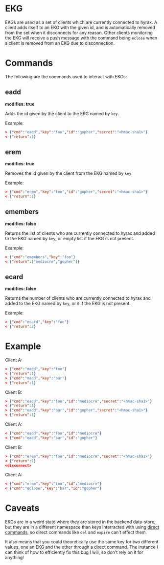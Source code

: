 # EKG

EKGs are used as a set of clients which are currently connected to hyrax. A
client adds itself to an EKG with the given id, and is automatically removed
from the set when it disconnects for any reason. Other clients monitoring the
EKG will receive a push message with the command being `eclose` when a client is
removed from an EKG due to disconnection.

# Commands

The following are the commands used to interact with EKGs:

## eadd
**modifies: true**

Adds the id given by the client to the EKG named by `key`.

Example:

```json
> {"cmd":"eadd","key":"foo","id":"gopher","secret":"<hmac-sha1>"}
< {"return":1}
```

## erem
**modifies: true**

Removes the id given by the client from the EKG named by `key`.

Example:

```json
> {"cmd":"erem","key":"foo","id":"gopher","secret":"<hmac-sha1>"}
< {"return":1}
```

## emembers
**modifies: false**

Returns the list of clients who are currently connected to hyrax and added to
the EKG named by `key`, or empty list if the EKG is not present.

Example:

```json
> {"cmd":"emembers","key":"foo"}
< {"return":["mediocre","gopher"]}
```

## ecard
**modifies: false**

Returns the number of clients who are currently connected to hyrax and added to
the EKG named by `key`, or `0` if the EKG is not present.

Example:

```json
> {"cmd":"ecard","key":"foo"}
< {"return":2}
```

# Example

Client A:

```json
> {"cmd":"madd","key":"foo"}
< {"return":1}
> {"cmd":"madd","key":"bar"}
< {"return":1}
```

Client B:

```json
> {"cmd":"eadd","key":"foo","id":"mediocre","secret":"<hmac-sha1>"}
< {"return":1}
> {"cmd":"eadd","key":"bar","id":"gopher","secret":"<hmac-sha1>"}
< {"return":1}
```

Client A:

```json
< {"cmd":"eadd","key":"foo","id":"mediocre"}
< {"cmd":"eadd","key":"bar","id":"gopher"}
```

Client B:

```json
> {"cmd":"erem","key":"foo","id":"mediocre","secret":"<hmac-sha1>"}
< {"return":1}
<disconnect>
```

Client A:

```json
< {"cmd":"erem","key":"foo","id":"mediocre"}
< {"cmd":"eclose","key":"bar","id":"gopher"}
```

# Caveats

EKGs are in a weird state where they are stored in the backend data-store, but
they are in a different namespace than keys interracted with using
[direct commands][direct], so direct commands like `del` and `expire` can't
effect them.

It also means that you could theoretically use the same key for two
different values, one an EKG and the other through a direct command. The
instance I can think of how to efficiently fix this bug I will, so don't rely on
it for anything!

[direct]: /doc/commands/direct.md
